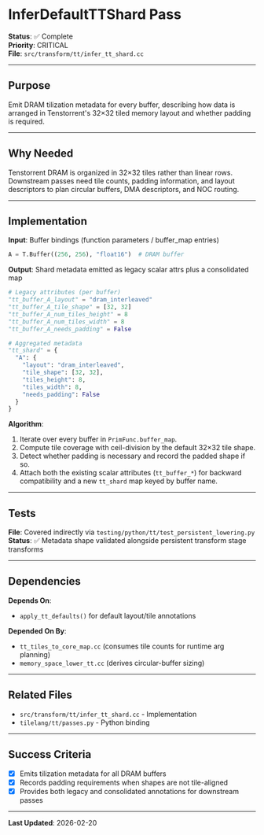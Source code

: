 # InferDefaultTTShard Pass

**Status**: ✅ Complete  
**Priority**: CRITICAL  
**File**: `src/transform/tt/infer_tt_shard.cc`

---

## Purpose

Emit DRAM tilization metadata for every buffer, describing how data is arranged in Tenstorrent's 32×32 tiled memory layout and whether padding is required.

---

## Why Needed

Tenstorrent DRAM is organized in 32×32 tiles rather than linear rows. Downstream passes need tile counts, padding information, and layout descriptors to plan circular buffers, DMA descriptors, and NOC routing.

---

## Implementation

**Input**: Buffer bindings (function parameters / buffer_map entries)
```python
A = T.Buffer((256, 256), "float16")  # DRAM buffer
```

**Output**: Shard metadata emitted as legacy scalar attrs plus a consolidated map
```python
# Legacy attributes (per buffer)
"tt_buffer_A_layout" = "dram_interleaved"
"tt_buffer_A_tile_shape" = [32, 32]
"tt_buffer_A_num_tiles_height" = 8
"tt_buffer_A_num_tiles_width" = 8
"tt_buffer_A_needs_padding" = False

# Aggregated metadata
"tt_shard" = {
  "A": {
    "layout": "dram_interleaved",
    "tile_shape": [32, 32],
    "tiles_height": 8,
    "tiles_width": 8,
    "needs_padding": False
  }
}
```

**Algorithm**:
1. Iterate over every buffer in `PrimFunc.buffer_map`.
2. Compute tile coverage with ceil-division by the default 32×32 tile shape.
3. Detect whether padding is necessary and record the padded shape if so.
4. Attach both the existing scalar attributes (`tt_buffer_*`) for backward compatibility and a new `tt_shard` map keyed by buffer name.

---

## Tests

**File**: Covered indirectly via `testing/python/tt/test_persistent_lowering.py`  
**Status**: ✅ Metadata shape validated alongside persistent transform stage transforms

---

## Dependencies

**Depends On**:
- `apply_tt_defaults()` for default layout/tile annotations

**Depended On By**:
- `tt_tiles_to_core_map.cc` (consumes tile counts for runtime arg planning)
- `memory_space_lower_tt.cc` (derives circular-buffer sizing)

---

## Related Files

- `src/transform/tt/infer_tt_shard.cc` - Implementation
- `tilelang/tt/passes.py` - Python binding

---

## Success Criteria

- [x] Emits tilization metadata for all DRAM buffers
- [x] Records padding requirements when shapes are not tile-aligned
- [x] Provides both legacy and consolidated annotations for downstream passes

---

**Last Updated**: 2026-02-20
